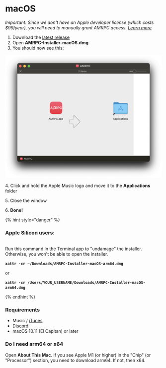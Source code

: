 # macOS

_Important: Since we don't have an Apple developer license (which costs $99/year), you will need to manually grant AMRPC access._ [_Learn more_](https://support.apple.com/en-us/HT202491)

1. Download the [latest release](https://github.com/ZephraCloud/Apple-Music-RPC/releases/latest)
2. Open **AMRPC-Installer-macOS.dmg**
3. You should now see this:

![](../.gitbook/assets/image.png)

4\. Click and hold the Apple Music logo and move it to the **Applications** folder

5\. Close the window

6\. **Done!**

{% hint style="danger" %}
### **Apple Silicon users:**

\
Run this command in the Terminal app to "undamage" the installer. Otherwise, you won't be able to open the installer.

<pre class="language-bash"><code class="lang-bash"><strong>xattr -cr ~/Downloads/AMRPC-Installer-macOS-arm64.dmg
</strong></code></pre>

or

<pre class="language-bash"><code class="lang-bash"><strong>xattr -cr /Users/YOUR_USERNAME/Downloads/AMRPC-Installer-macOS-arm64.dmg
</strong></code></pre>
{% endhint %}

### Requirements

* Music / [iTunes](https://support.apple.com/downloads/itunes)
* [Discord](https://discord.com/download)
* macOS 10.11 (El Capitan) or later

### Do I need arm64 or x64

Open **About This Mac**. If you see Apple M1 (or higher) in the "Chip" (or "Processor") section, you need to download arm64. If not, then x64.
